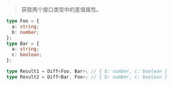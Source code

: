 <!--
 * @Author: xiongfeng '343138759@qq.com'
 * @Date: 2022-05-11 21:23:33
 * @LastEditors: xiongfeng '343138759@qq.com'
 * @LastEditTime: 2022-05-12 16:19:02
 * @FilePath: \Typescript练习d:\王者农药plus\web前端\ts-challenge\type-challenges\Diff\readme.md
 * @Description: 这是默认设置,请设置`customMade`, 打开koroFileHeader查看配置 进行设置: https://github.com/OBKoro1/koro1FileHeader/wiki/%E9%85%8D%E7%BD%AE
-->

> 获取两个接口类型中的差值属性。

```ts
type Foo = {
  a: string;
  b: number;
};
type Bar = {
  a: string;
  c: boolean;
};

type Result1 = Diff<Foo, Bar>; // { b: number, c: boolean }
type Result2 = Diff<Bar, Foo>; // { b: number, c: boolean }
```
